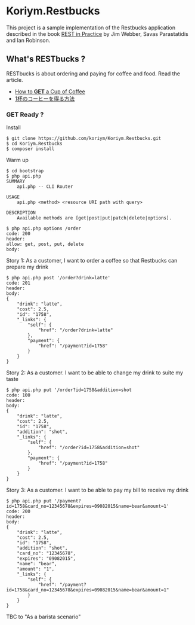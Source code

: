 # Koriym.Restbucks

This project is a sample implementation of the Restbucks application described in the book [REST in Practice](http://shop.oreilly.com/product/9780596805838.do) by Jim Webber, Savas Parastatidis and Ian Robinson.

## What's RESTbucks ?

RESTbucks is about ordering and paying for coffee and food.
Read the article.

 * [How to **GET** a Cup of Coffee](http://www.infoq.com/articles/webber-rest-workflow)
 * [1杯のコーヒーを得る方法](http://www.infoq.com/jp/articles/webber-rest-workflow)

### GET Ready ?

Install

    $ git clone https://github.com/koriym/Koriym.Restbucks.git
    $ cd Koriym.Restbucks
    $ composer install
  
Warm up

    $ cd bootstrap
    $ php api.php 
    SUMMARY
        api.php -- CLI Router
    
    USAGE
        api.php <method> <resource URI path with query>
    
    DESCRIPTION
        Available methods are [get|post|put|patch|delete|options].
        
    $ php api.php options /order
    code: 200
    header:
    allow: get, post, put, delete
    body:


Story 1: As a customer, I want to order a coffee so that Restbucks can prepare my drink


    $ php api.php post '/order?drink=latte'
    code: 201
    header:
    body:
    {
        "drink": "latte",
        "cost": 2.5,
        "id": "1758",
        "_links": {
            "self": {
                "href": "/order?drink=latte"
            },
            "payment": {
                "href": "/payment?id=1758"
            }
        }
    }

Story 2: As a customer. I want to be able to change my drink to suite my taste

    $ php api.php put '/order?id=1758&addition=shot
    code: 100
    header:
    body:
    {
        "drink": "latte",
        "cost": 2.5,
        "id": "1758",
        "addition": "shot",
        "_links": {
            "self": {
                "href": "/order?id=1758&addition=shot"
            },
            "payment": {
                "href": "/payment?id=1758"
            }
        }
    }

Story 3: As a customer. I want to be able to pay my bill to receive my drink

    $ php api.php put '/payment?id=1758&card_no=12345678&expires=09082015&name=bear&amount=1'
    code: 200
    header:
    body:
    {
        "drink": "latte",
        "cost": 2.5,
        "id": "1758",
        "addition": "shot",
        "card_no": "12345678",
        "expires": "09082015",
        "name": "bear",
        "amount": "1",
        "_links": {
            "self": {
                "href": "/payment?id=1758&card_no=12345678&expires=09082015&name=bear&amount=1"
            }
        }
    }

TBC to "As a barista scenario"
